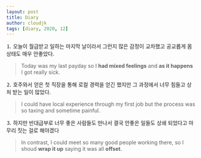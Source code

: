 ```yaml
---
layout: post
title: Diary
author: cloudjk
tags: [diary, 2020, 12]
---
```


⒈ 오늘이 월급받고 일하는 마지막 날이라서 그런지 많은 감정이 교차했고 공교롭게 몸 상태도 매우 안좋았다.

> Today was my last payday so I **had mixed feelings** and **as it happens** I got really sick.

⒉ 호주와서 얻은 첫 직장을 통해 로컬 경력을 얻긴 했지만 그 과정에서 너무 힘들고 상처 받는 일이 많았다.

> I could have local experience through my first job but the process was so taxing and sometime painful.

⒊ 하지만 반대급부로 너무 좋은 사람들도 만나서 결국 안좋은 일들도 상쇄 되었다고 마무리 짓는 걸로 해야겠다

> In contrast, I could meet so many good people working there, so I shoud **wrap it up** saying it was all **offset**.
